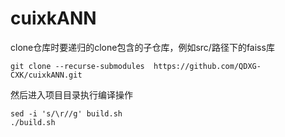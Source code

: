 # cuixkANN
clone仓库时要递归的clone包含的子仓库，例如src/路径下的faiss库
```shell
git clone --recurse-submodules  https://github.com/QDXG-CXK/cuixkANN.git
```
然后进入项目目录执行编译操作
```shell
sed -i 's/\r//g' build.sh
./build.sh
```
